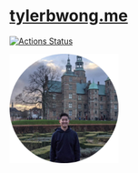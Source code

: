 # [tylerbwong.me](https://tylerbwong.me)

[![Actions Status](https://github.com/tylerbwong/tylerbwong.me/workflows/Build/badge.svg)](https://github.com/tylerbwong/tylerbwong.me/actions)

<img src="/home/src/header/me.png" alt="Tyler" width="192"/>
